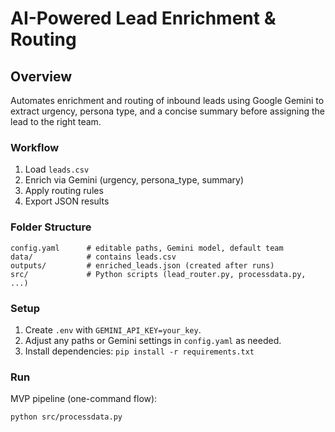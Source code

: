 # AI-Powered Lead Enrichment & Routing

## Overview
Automates enrichment and routing of inbound leads using Google Gemini to extract urgency, persona type, and a concise summary before assigning the lead to the right team.

### Workflow
1. Load `leads.csv`
2. Enrich via Gemini (urgency, persona_type, summary)
3. Apply routing rules
4. Export JSON results

### Folder Structure
```
config.yaml      # editable paths, Gemini model, default team
data/            # contains leads.csv
outputs/         # enriched_leads.json (created after runs)
src/             # Python scripts (lead_router.py, processdata.py, ...)
```

### Setup
1. Create `.env` with `GEMINI_API_KEY=your_key`.
2. Adjust any paths or Gemini settings in `config.yaml` as needed.
3. Install dependencies: `pip install -r requirements.txt`

### Run
MVP pipeline (one-command flow):
```
python src/processdata.py
```

